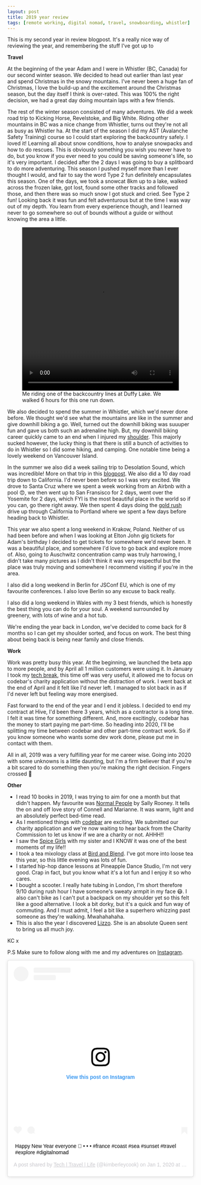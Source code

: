 ```yaml
---
layout: post
title: 2019 year review
tags: [remote working, digital nomad, travel, snowboarding, whistler]
---
```


This is my second year in review blogpost. It's a really nice way of reviewing the year, and remembering the stuff I've got up to

**Travel**

At the beginning of the year Adam and I were in Whistler (BC, Canada) for our second winter season. We decided to head out earlier than last year and spend Christmas in the snowy mountains. I've never been a huge fan of Christmas, I love the build-up and the excitement around the Christmas season, but the day itself I think is over-rated. This was 100% the right decision, we had a great day doing mountain laps with a few friends.

The rest of the winter season consisted of many adventures. We did a week road trip to Kicking Horse, Revelstoke, and Big White. Riding other mountains in BC was a nice change from Whistler, turns out they're not all as busy as Whistler ha. At the start of the season I did my AST (Avalanche Safety Training) course so I could start exploring the backcountry safely. I loved it! Learning all about snow conditions, how to analyse snowpacks and how to do rescues. This is obviously something you wish you never have to do, but you know if you ever need to you could be saving someone's life, so it's very important. I decided after the 2 days I was going to buy a splitboard to do more adventuring. This season I pushed myself more than I ever thought I would, and fair to say the word Type 2 fun definitely encapsulates this season. One of the days, we took a snowcat 8km up to a lake, walked across the frozen lake, got lost, found some other tracks and followed those, and then there was so much snow I got stuck and cried. See Type 2 fun! Looking back it was fun and felt adventurous but at the time I was way out of my depth. You learn from every experience though, and I learned never to go somewhere so out of bounds without a guide or without knowing the area a little.

<figure>
  <video width="100%" height="440" controls>
    <source src="/images/snowboarding.mp4" type="video/mp4">
  </video>
  <figcaption>Me riding one of the backcountry lines at Duffy Lake. We walked 6 hours for this one run down.</figcaption>
</figure>


We also decided to spend the summer in Whistler, which we'd never done before. We thought we'd see what the mountains are like in the summer and give downhill biking a go. Well, turned out the downhill biking was suuuper fun and gave us both such an adrenaline high. But, my downhill biking career quickly came to an end when I injured my [shoulder](https://travel.builtby.kim/shoulder-injury/). This majorly sucked however, the lucky thing is that there is still a bunch of activities to do in Whistler so I did some hiking, and camping. One notable time being a lovely weekend on Vancouver Island.

In the summer we also did a week sailing trip to Desolation Sound, which was incredible! More on that trip in this [blogpost](https://travel.builtby.kim//desolation-sound/). We also did a 10 day road trip down to California. I'd never been before so I was very excited. We drove to Santa Cruz where we spent a week working from an Airbnb with a pool 😍, we then went up to San Fransisco for 2 days, went over the Yosemite for 2 days, which FYI is the most beautiful place in the world so if you can, go there right away. We then spent 4 days doing the [gold rush](https://www.visitcalifornia.com/attraction/highway-49) drive up through California to Portland where we spent a few days before heading back to Whistler.

This year we also spent a long weekend in Krakow, Poland. Neither of us had been before and when I was looking at Elton John gig tickets for Adam's birthday I decided to get tickets for somewhere we'd never been. It was a beautiful place, and somewhere I'd love to go back and explore more of. Also, going to Auschwitz concentration camp was truly harrowing, I didn't take many pictures as I didn't think it was very respectful but the place was truly moving and somewhere I recommend visiting if you're in the area.

I also did a long weekend in Berlin for JSConf EU, which is one of my favourite conferences. I also love Berlin so any excuse to back really.

I also did a long weekend in Wales with my 3 best friends, which is honestly the best thing you can do for your soul. A weekend surrounded by greenery, with lots of wine and a hot tub.

We're ending the year back in London, we've decided to come back for 8 months so I can get my shoulder sorted, and focus on work. The best thing about being back is being near family and close friends.

**Work**

Work was pretty busy this year. At the beginning, we launched the beta app to more people, and by April all 1 million customers were using it. In January I took my [tech break](https://travel.builtby.kim/tech-break/), this time off was very useful, it allowed me to focus on codebar's charity application without the distraction of work. I went back at the end of April and it felt like I'd never left. I managed to slot back in as if I'd never left but feeling way more energised.

Fast forward to the end of the year and I end it jobless. I decided to end my contract at Hive, I'd been there 3 years, which as a contractor is a long time. I felt it was time for something different. And, more excitingly, codebar has the money to start paying me part-time. So heading into 2020, I'll be splitting my time between codebar and other part-time contract work. So if you know someone who wants some dev work done, please put me in contact with them.

All in all, 2019 was a very fulfilling year for me career wise. Going into 2020 with some unknowns is a little daunting, but I'm a firm believer that if you're a bit scared to do something then you're making the right decision. Fingers crossed 🤞

**Other**

- I read 10 books in 2019, I was trying to aim for one a month but that didn't happen. My favourite was [Normal People](https://www.faber.co.uk/author/sally-rooney/) by Sally Rooney. It tells the on and off love story of Connell and Marianne. It was warm, light and an absolutely perfect bed-time read.
- As I mentioned things with [codebar](https://codebar.io/) are exciting. We submitted our charity application and we're now waiting to hear back from the Charity Commission to let us know if we are a charity or not. AHHH!!
- I saw the [Spice Girls](https://www.instagram.com/p/Bx-75LRJLFa/?utm_source=ig_web_copy_link) with my sister and I KNOW it was one of the best moments of my life!!
- I took a tea mixology class at [Bird and Blend](https://birdandblendtea.com/uk_en/). I've got more into loose tea this year, so this little evening was lots of fun.
- I started hip-hop dance lessons at Pineapple Dance Studio, I'm not very good. Crap in fact, but you know what it's a lot fun and I enjoy it so who cares.
- I bought a scooter. I really hate tubing in London, I'm short therefore 9/10 during rush hour I have someone's sweaty armpit in my face 😷. I also can't bike as I can't put a backpack on my shoulder yet so this felt like a good alternative. I look a bit dorky, but it's a quick and fun way of commuting. And I must admit, I feel a bit like a superhero whizzing past someone as they're walking. Mwahahahaha.
- This is also the year I discovered [Lizzo](https://open.spotify.com/artist/56oDRnqbIiwx4mymNEv7dS?autoplay=true&v=A). She is an absolute Queen sent to bring us all much joy.

KC x

P.S Make sure to follow along with me and my adventures on [Instagram](https://www.instagram.com/kimberleycook/).

<div class="instagram-embed">
<blockquote class="instagram-media" data-instgrm-captioned data-instgrm-permalink="https://www.instagram.com/p/B6xmkAjJD4q/?utm_source=ig_embed&amp;utm_campaign=loading" data-instgrm-version="12" style=" background:#FFF; border:0; border-radius:3px; box-shadow:0 0 1px 0 rgba(0,0,0,0.5),0 1px 10px 0 rgba(0,0,0,0.15); margin: 1px; max-width:540px; min-width:326px; padding:0; width:99.375%; width:-webkit-calc(100% - 2px); width:calc(100% - 2px);"><div style="padding:16px;"> <a href="https://www.instagram.com/p/B6xmkAjJD4q/?utm_source=ig_embed&amp;utm_campaign=loading" style=" background:#FFFFFF; line-height:0; padding:0 0; text-align:center; text-decoration:none; width:100%;" target="_blank"> <div style=" display: flex; flex-direction: row; align-items: center;"> <div style="background-color: #F4F4F4; border-radius: 50%; flex-grow: 0; height: 40px; margin-right: 14px; width: 40px;"></div> <div style="display: flex; flex-direction: column; flex-grow: 1; justify-content: center;"> <div style=" background-color: #F4F4F4; border-radius: 4px; flex-grow: 0; height: 14px; margin-bottom: 6px; width: 100px;"></div> <div style=" background-color: #F4F4F4; border-radius: 4px; flex-grow: 0; height: 14px; width: 60px;"></div></div></div><div style="padding: 19% 0;"></div> <div style="display:block; height:50px; margin:0 auto 12px; width:50px;"><svg width="50px" height="50px" viewBox="0 0 60 60" version="1.1" xmlns="https://www.w3.org/2000/svg" xmlns:xlink="https://www.w3.org/1999/xlink"><g stroke="none" stroke-width="1" fill="none" fill-rule="evenodd"><g transform="translate(-511.000000, -20.000000)" fill="#000000"><g><path d="M556.869,30.41 C554.814,30.41 553.148,32.076 553.148,34.131 C553.148,36.186 554.814,37.852 556.869,37.852 C558.924,37.852 560.59,36.186 560.59,34.131 C560.59,32.076 558.924,30.41 556.869,30.41 M541,60.657 C535.114,60.657 530.342,55.887 530.342,50 C530.342,44.114 535.114,39.342 541,39.342 C546.887,39.342 551.658,44.114 551.658,50 C551.658,55.887 546.887,60.657 541,60.657 M541,33.886 C532.1,33.886 524.886,41.1 524.886,50 C524.886,58.899 532.1,66.113 541,66.113 C549.9,66.113 557.115,58.899 557.115,50 C557.115,41.1 549.9,33.886 541,33.886 M565.378,62.101 C565.244,65.022 564.756,66.606 564.346,67.663 C563.803,69.06 563.154,70.057 562.106,71.106 C561.058,72.155 560.06,72.803 558.662,73.347 C557.607,73.757 556.021,74.244 553.102,74.378 C549.944,74.521 548.997,74.552 541,74.552 C533.003,74.552 532.056,74.521 528.898,74.378 C525.979,74.244 524.393,73.757 523.338,73.347 C521.94,72.803 520.942,72.155 519.894,71.106 C518.846,70.057 518.197,69.06 517.654,67.663 C517.244,66.606 516.755,65.022 516.623,62.101 C516.479,58.943 516.448,57.996 516.448,50 C516.448,42.003 516.479,41.056 516.623,37.899 C516.755,34.978 517.244,33.391 517.654,32.338 C518.197,30.938 518.846,29.942 519.894,28.894 C520.942,27.846 521.94,27.196 523.338,26.654 C524.393,26.244 525.979,25.756 528.898,25.623 C532.057,25.479 533.004,25.448 541,25.448 C548.997,25.448 549.943,25.479 553.102,25.623 C556.021,25.756 557.607,26.244 558.662,26.654 C560.06,27.196 561.058,27.846 562.106,28.894 C563.154,29.942 563.803,30.938 564.346,32.338 C564.756,33.391 565.244,34.978 565.378,37.899 C565.522,41.056 565.552,42.003 565.552,50 C565.552,57.996 565.522,58.943 565.378,62.101 M570.82,37.631 C570.674,34.438 570.167,32.258 569.425,30.349 C568.659,28.377 567.633,26.702 565.965,25.035 C564.297,23.368 562.623,22.342 560.652,21.575 C558.743,20.834 556.562,20.326 553.369,20.18 C550.169,20.033 549.148,20 541,20 C532.853,20 531.831,20.033 528.631,20.18 C525.438,20.326 523.257,20.834 521.349,21.575 C519.376,22.342 517.703,23.368 516.035,25.035 C514.368,26.702 513.342,28.377 512.574,30.349 C511.834,32.258 511.326,34.438 511.181,37.631 C511.035,40.831 511,41.851 511,50 C511,58.147 511.035,59.17 511.181,62.369 C511.326,65.562 511.834,67.743 512.574,69.651 C513.342,71.625 514.368,73.296 516.035,74.965 C517.703,76.634 519.376,77.658 521.349,78.425 C523.257,79.167 525.438,79.673 528.631,79.82 C531.831,79.965 532.853,80.001 541,80.001 C549.148,80.001 550.169,79.965 553.369,79.82 C556.562,79.673 558.743,79.167 560.652,78.425 C562.623,77.658 564.297,76.634 565.965,74.965 C567.633,73.296 568.659,71.625 569.425,69.651 C570.167,67.743 570.674,65.562 570.82,62.369 C570.966,59.17 571,58.147 571,50 C571,41.851 570.966,40.831 570.82,37.631"></path></g></g></g></svg></div><div style="padding-top: 8px;"> <div style=" color:#3897f0; font-family:Arial,sans-serif; font-size:14px; font-style:normal; font-weight:550; line-height:18px;"> View this post on Instagram</div></div><div style="padding: 12.5% 0;"></div> <div style="display: flex; flex-direction: row; margin-bottom: 14px; align-items: center;"><div> <div style="background-color: #F4F4F4; border-radius: 50%; height: 12.5px; width: 12.5px; transform: translateX(0px) translateY(7px);"></div> <div style="background-color: #F4F4F4; height: 12.5px; transform: rotate(-45deg) translateX(3px) translateY(1px); width: 12.5px; flex-grow: 0; margin-right: 14px; margin-left: 2px;"></div> <div style="background-color: #F4F4F4; border-radius: 50%; height: 12.5px; width: 12.5px; transform: translateX(9px) translateY(-18px);"></div></div><div style="margin-left: 8px;"> <div style=" background-color: #F4F4F4; border-radius: 50%; flex-grow: 0; height: 20px; width: 20px;"></div> <div style=" width: 0; height: 0; border-top: 2px solid transparent; border-left: 6px solid #f4f4f4; border-bottom: 2px solid transparent; transform: translateX(16px) translateY(-4px) rotate(30deg)"></div></div><div style="margin-left: auto;"> <div style=" width: 0px; border-top: 8px solid #F4F4F4; border-right: 8px solid transparent; transform: translateY(16px);"></div> <div style=" background-color: #F4F4F4; flex-grow: 0; height: 12px; width: 16px; transform: translateY(-4px);"></div> <div style=" width: 0; height: 0; border-top: 8px solid #F4F4F4; border-left: 8px solid transparent; transform: translateY(-4px) translateX(8px);"></div></div></div></a> <p style=" margin:8px 0 0 0; padding:0 4px;"> <a href="https://www.instagram.com/p/B6xmkAjJD4q/?utm_source=ig_embed&amp;utm_campaign=loading" style=" color:#000; font-family:Arial,sans-serif; font-size:14px; font-style:normal; font-weight:normal; line-height:17px; text-decoration:none; word-wrap:break-word;" target="_blank">Happy New Year everyone 🥳 • • • #france #coast #sea #sunset #travel #explore #digitalnomad</a></p> <p style=" color:#c9c8cd; font-family:Arial,sans-serif; font-size:14px; line-height:17px; margin-bottom:0; margin-top:8px; overflow:hidden; padding:8px 0 7px; text-align:center; text-overflow:ellipsis; white-space:nowrap;">A post shared by <a href="https://www.instagram.com/kimberleycook/?utm_source=ig_embed&amp;utm_campaign=loading" style=" color:#c9c8cd; font-family:Arial,sans-serif; font-size:14px; font-style:normal; font-weight:normal; line-height:17px;" target="_blank"> Tech | Travel | Life</a> (@kimberleycook) on <time style=" font-family:Arial,sans-serif; font-size:14px; line-height:17px;" datetime="2020-01-01T11:16:51+00:00">Jan 1, 2020 at 3:16am PST</time></p></div></blockquote> <script async src="//www.instagram.com/embed.js"></script>
</div>
